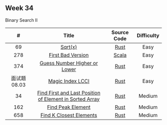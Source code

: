 ## Week 34

Binary Search II

| # | Title | Source Code | Difficulty |
|:---:|:---:|:---:|:---:|
| 69 | [Sqrt(x)](https://leetcode-cn.com/problems/sqrtx/) | [Rust](https://github.com/Somainer/stca-weekly-challenge/tree/master/week34/69-sqrtx/mySqrt.rs) | Easy |
| 278 | [First Bad Version](https://leetcode-cn.com/problems/first-bad-version/) | [Scala](https://github.com/Somainer/stca-weekly-challenge/tree/master/week34/278-first-bad-version/firstBadVersion.scala) | Easy |
| 374 | [Guess Number Higher or Lower](https://leetcode-cn.com/problems/guess-number-higher-or-lower/) | [Rust](https://github.com/Somainer/stca-weekly-challenge/tree/master/week34/374-guess-number-higher-or-lower/guessNumber.rs) | Easy |
| 面试题 08.03 | [Magic Index LCCI](https://leetcode-cn.com/problems/magic-index-lcci/) | [Rust](https://github.com/Somainer/stca-weekly-challenge/tree/master/week34/100240-magic-index-lcci/findMagicIndex.rs) | Easy |
| 34 | [Find First and Last Position of Element in Sorted Array](https://leetcode-cn.com/problems/find-first-and-last-position-of-element-in-sorted-array/) | [Rust](https://github.com/Somainer/stca-weekly-challenge/tree/master/week34/34-find-first-and-last-position-of-element-in-sorted-array/searchRange.rs) | Medium |
| 162 | [Find Peak Element](https://leetcode-cn.com/problems/find-peak-element/) | [Rust](https://github.com/Somainer/stca-weekly-challenge/tree/master/week34/162-find-peak-element/findPeakElement.rs) | Medium |
| 658 | [Find K Closest Elements](https://leetcode-cn.com/problems/find-k-closest-elements/) | [Rust](https://github.com/Somainer/stca-weekly-challenge/tree/master/week34/658-find-k-closest-elements/findClosestElements.rs) | Medium |
